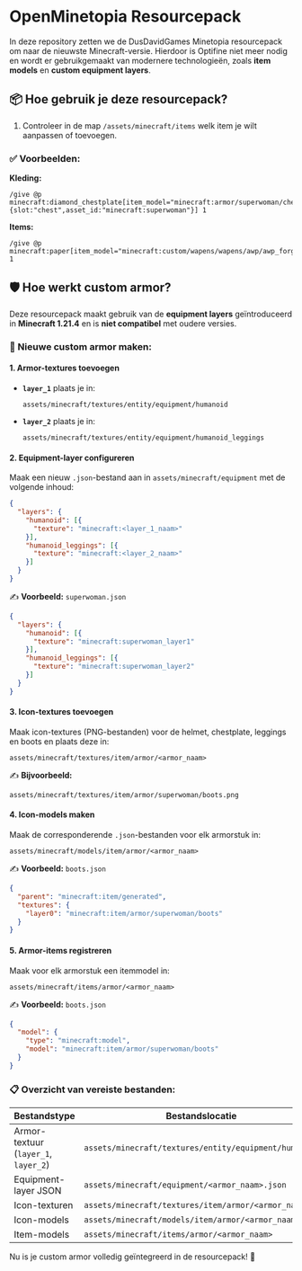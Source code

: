 # OpenMinetopia Resourcepack
In deze repository zetten we de DusDavidGames Minetopia resourcepack om naar de nieuwste Minecraft-versie. Hierdoor is Optifine niet meer nodig en wordt er gebruikgemaakt van modernere technologieën, zoals **item models** en **custom equipment layers**.

## 📦 Hoe gebruik je deze resourcepack?
1. Controleer in de map `/assets/minecraft/items` welk item je wilt aanpassen of toevoegen.

### ✅ Voorbeelden:

**Kleding:**
```mcfunction
/give @p minecraft:diamond_chestplate[item_model="minecraft:armor/superwoman/chestplate",equippable={slot:"chest",asset_id:"minecraft:superwoman"}] 1
```

**Items:**
```mcfunction
/give @p minecraft:paper[item_model="minecraft:custom/wapens/wapens/awp/awp_forged"] 1
```

## 🛡️ Hoe werkt custom armor?
Deze resourcepack maakt gebruik van de **equipment layers** geïntroduceerd in **Minecraft 1.21.4** en is **niet compatibel** met oudere versies.

### 🧰 Nieuwe custom armor maken:

#### 1. Armor-textures toevoegen
- **`layer_1`** plaats je in:
  ```
  assets/minecraft/textures/entity/equipment/humanoid
  ```

- **`layer_2`** plaats je in:
  ```
  assets/minecraft/textures/entity/equipment/humanoid_leggings
  ```

#### 2. Equipment-layer configureren
Maak een nieuw `.json`-bestand aan in `assets/minecraft/equipment` met de volgende inhoud:

```json
{
  "layers": {
    "humanoid": [{
      "texture": "minecraft:<layer_1_naam>"
    }],
    "humanoid_leggings": [{
      "texture": "minecraft:<layer_2_naam>"
    }]
  }
}
```

✍️ **Voorbeeld:** `superwoman.json`

```json
{
  "layers": {
    "humanoid": [{
      "texture": "minecraft:superwoman_layer1"
    }],
    "humanoid_leggings": [{
      "texture": "minecraft:superwoman_layer2"
    }]
  }
}
```

#### 3. Icon-textures toevoegen
Maak icon-textures (PNG-bestanden) voor de helmet, chestplate, leggings en boots en plaats deze in:
```
assets/minecraft/textures/item/armor/<armor_naam>
```

✍️ **Bijvoorbeeld:**
```
assets/minecraft/textures/item/armor/superwoman/boots.png
```

#### 4. Icon-models maken
Maak de corresponderende `.json`-bestanden voor elk armorstuk in:
```
assets/minecraft/models/item/armor/<armor_naam>
```

✍️ **Voorbeeld:** `boots.json`

```json
{
  "parent": "minecraft:item/generated",
  "textures": {
    "layer0": "minecraft:item/armor/superwoman/boots"
  }
}
```

#### 5. Armor-items registreren
Maak voor elk armorstuk een itemmodel in:
```
assets/minecraft/items/armor/<armor_naam>
```

✍️ **Voorbeeld:** `boots.json`

```json
{
  "model": {
    "type": "minecraft:model",
    "model": "minecraft:item/armor/superwoman/boots"
  }
}
```

### 📋 Overzicht van vereiste bestanden:

| Bestandstype                     | Bestandslocatie                                            |
|----------------------------------|------------------------------------------------------------|
| Armor-textuur (`layer_1`, `layer_2`) | `assets/minecraft/textures/entity/equipment/humanoid`       |
| Equipment-layer JSON             | `assets/minecraft/equipment/<armor_naam>.json`              |
| Icon-texturen                    | `assets/minecraft/textures/item/armor/<armor_naam>`         |
| Icon-models                      | `assets/minecraft/models/item/armor/<armor_naam>`           |
| Item-models                      | `assets/minecraft/items/armor/<armor_naam>`                 |

Nu is je custom armor volledig geïntegreerd in de resourcepack! 🎉

